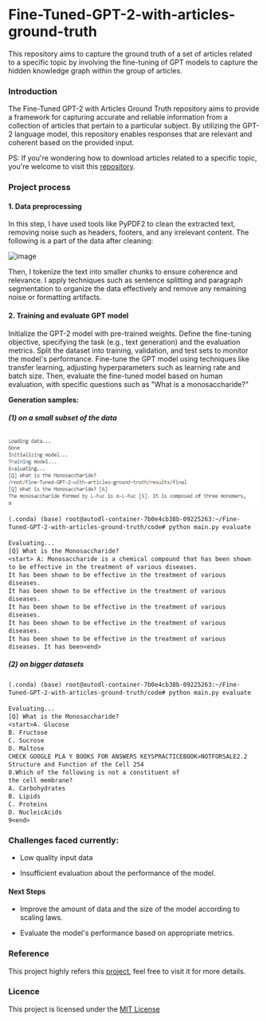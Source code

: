 # Fine-Tuned-GPT-2-with-articles-ground-truth
This repository aims to capture the ground truth of a set of articles related to a specific topic by involving the fine-tuning of GPT models to capture the hidden knowledge graph within the group of articles.

### Introduction

The Fine-Tuned GPT-2 with Articles Ground Truth repository aims to provide a framework for capturing accurate and reliable information from a collection of articles that pertain to a particular subject. By utilizing the GPT-2 language model, this repository enables responses that are relevant and coherent based on the provided input.

PS: If you're wondering how to download articles related to a specific topic, you're welcome to visit this [repository](https://github.com/zz9tf/article_scraper).

### Project process

#### 1. Data preprocessing

In this step, I have used tools like PyPDF2 to clean the extracted text, removing noise such as headers, footers, and any irrelevant content. The following is a part of the data after cleaning: 

![image](https://github.com/zz9tf/Fine-Tuned-GPT-2-with-articles-ground-truth/assets/77183284/227fd32d-64cd-4304-8b68-889092aea97b)

Then, I tokenize the text into smaller chunks to ensure coherence and relevance. I apply techniques such as sentence splitting and paragraph segmentation to organize the data effectively and remove any remaining noise or formatting artifacts.

#### 2. Training and evaluate GPT model

Initialize the GPT-2 model with pre-trained weights. Define the fine-tuning objective, specifying the task (e.g., text generation) and the evaluation metrics. Split the dataset into training, validation, and test sets to monitor the model's performance. Fine-tune the GPT model using techniques like transfer learning, adjusting hyperparameters such as learning rate and batch size. Then, evaluate the fine-tuned model based on human evaluation, with specific questions such as "What is a monosaccharide?"

**Generation samples:**

##### (1) on a small subset of the data

![image](https://github.com/zz9tf/Fine-Tuned-GPT-2-with-articles-ground-truth/blob/main/images/QA%20example.png)
```
(.conda) (base) root@autodl-container-7b0e4cb38b-09225263:~/Fine-Tuned-GPT-2-with-articles-ground-truth/code# python main.py evaluate

Evaluating...
[Q] What is the Monosaccharide? 
<start> A: Monosaccharide is a chemical compound that has been shown to be effective in the treatment of various diseases. 
It has been shown to be effective in the treatment of various diseases. 
It has been shown to be effective in the treatment of various diseases. 
It has been shown to be effective in the treatment of various diseases. 
It has been shown to be effective in the treatment of various diseases. 
It has been shown to be effective in the treatment of various diseases. It has been<end>
```

##### (2) on bigger datasets
  
<!--![image](https://github.com/zz9tf/Fine-Tuned-GPT-2-with-articles-ground-truth/assets/77183284/d9a6bbe2-8a96-4dfd-a6bf-9bf6e922e5df)-->

```
(.conda) (base) root@autodl-container-7b0e4cb38b-09225263:~/Fine-Tuned-GPT-2-with-articles-ground-truth/code# python main.py evaluate

Evaluating...
[Q] What is the Monosaccharide?
<start>A. Glucose
B. Fructose
C. Sucrose
D. Maltose
CHECK GOOGLE PLA Y BOOKS FOR ANSWERS KEYSPRACTICEBOOK»NOTFORSALE2.2 Structure and Function of the Cell 254
8.Which of the following is not a constituent of
the cell membrane?
A. Carbohydrates
B. Lipids
C. Proteins
D. NucleicAcids
9<end>
```

### Challenges faced currently:

- Low quality input data

- Insufficient evaluation about the performance of the model.

#### Next Steps
- Improve the amount of data and the size of the model according to scaling laws.

- Evaluate the model's performance based on appropriate metrics.


### Reference

This project highly refers this [project](https://python.plainenglish.io/i-fine-tuned-gpt-2-on-100k-scientific-papers-heres-the-result-903f0784fe65?gi=07b7320c472b), feel free to visit it for more details.

### Licence
This project is licensed under the [MIT License](/LICENSE)
